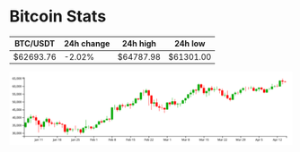 # Bitcoin Stats

BTC/USDT|24h change|24h high|24h low|
|---|---|---|---|
|$62693.76|-2.02%|$64787.98|$61301.00|

<img src="./chart.svg">
